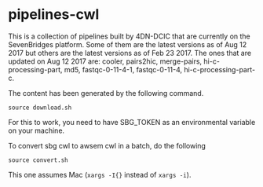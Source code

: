 # pipelines-cwl

This is a collection of pipelines built by 4DN-DCIC that are currently on the SevenBridges platform.
Some of them are the latest versions as of Aug 12 2017 but others are the latest versions as of Feb 23 2017.
The ones that are updated on Aug 12 2017 are: cooler, pairs2hic, merge-pairs, hi-c-processing-part, md5, fastqc-0-11-4-1, fastqc-0-11-4, hi-c-processing-part-c.

The content has been generated by the following command.
```
source download.sh 
```
For this to work, you need to have SBG_TOKEN as an environmental variable on your machine.



To convert sbg cwl to awsem cwl in a batch, do the following
```
source convert.sh
```
This one assumes Mac (`xargs -I{}` instead of `xargs -i`).


